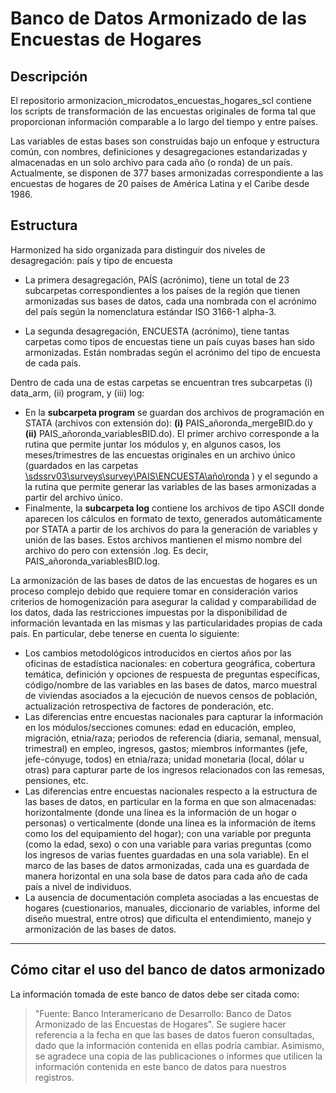 # Banco de Datos Armonizado de las Encuestas de Hogares

## Descripción

El repositorio armonizacion_microdatos_encuestas_hogares_scl contiene los scripts de transformación de las 
encuestas originales de forma tal que proporcionan información comparable a lo 
largo del tiempo y entre países. 

Las variables de estas bases son construidas bajo un enfoque y estructura común,
con nombres, definiciones y desagregaciones estandarizadas y almacenadas en un 
solo archivo para cada año (o ronda) de un país. Actualmente, se disponen de 377
bases armonizadas correspondiente a las encuestas de hogares de 20 países de América
Latina y el Caribe desde 1986. 


## Estructura 
Harmonized ha sido organizada para distinguir dos niveles de desagregación: país y tipo de encuesta 

* La primera desagregación, PAÍS (acrónimo), tiene un total de  23 subcarpetas 
correspondientes a los países de la región que tienen armonizadas sus bases de datos, 
cada una nombrada con el acrónimo del país según la nomenclatura estándar 
ISO 3166-1 alpha-3.	

* La segunda desagregación, ENCUESTA (acrónimo), tiene tantas carpetas como tipos 
de encuestas tiene un país cuyas bases han sido armonizadas. Están nombradas según 
el acrónimo del tipo de encuesta de cada país. 

Dentro de cada una de estas carpetas se encuentran tres subcarpetas (i) data_arm, 
(ii) program, y (iii) log:

* En la **subcarpeta program** se guardan dos archivos de programación en STATA (archivos con extensión do): **(i)** PAIS_añoronda_mergeBID.do y **(ii)** PAIS_añoronda_variablesBID.do). El primer archivo corresponde a la rutina que permite juntar los módulos y, en algunos casos, los meses/trimestres de las encuestas originales en un archivo único (guardados en las carpetas [\\sdssrv03\surveys\survey\PAIS\ENCUESTA\año\ronda](\\sdssrv03\surveys\survey\PAIS\ENCUESTA\año\ronda) ) y el segundo a la rutina que permite generar las variables de las bases armonizadas a partir del archivo único.
*  Finalmente, la **subcarpeta log** contiene los archivos de tipo ASCII donde aparecen los cálculos en formato de texto, generados automáticamente por STATA a partir de los archivos do para la generación de variables y unión de las bases. Estos archivos mantienen el mismo nombre del archivo do pero con extensión .log. Es decir, PAIS_añoronda_variablesBID.log.

La armonización de las bases de datos de las encuestas de hogares es un proceso complejo debido que requiere tomar en consideración varios criterios de homogenización para asegurar la calidad y comparabilidad de los datos, dada las restricciones impuestas por la disponibilidad de información levantada en las mismas y las particularidades propias de cada país. En particular, debe tenerse en cuenta lo siguiente:

*	Los cambios metodológicos introducidos en ciertos años por las oficinas de estadística nacionales: en cobertura geográfica, cobertura temática, definición y opciones de respuesta de preguntas específicas, código/nombre de las variables en las bases de datos, marco muestral de viviendas asociados a la ejecución de nuevos censos de población, actualización retrospectiva de factores de ponderación, etc. 
* Las diferencias entre encuestas nacionales para capturar la información en los módulos/secciones comunes: edad en educación, empleo, migración, etnia/raza; periodos de referencia (diaria, semanal, mensual, trimestral) en empleo, ingresos, gastos; miembros informantes (jefe, jefe-cónyuge, todos) en etnia/raza; unidad monetaria (local, dólar u otras) para capturar parte de los ingresos relacionados con las remesas, pensiones, etc. 
*	Las diferencias entre encuestas nacionales respecto a la estructura de las bases de datos, en particular en la forma en que son almacenadas: horizontalmente (donde una línea es la información de un hogar o personas) o verticalmente (donde una línea es la información de ítems como los del equipamiento del hogar); con una variable por pregunta (como la edad, sexo) o con una variable para varias preguntas (como los ingresos de varias fuentes guardadas en una sola variable). En el marco de las bases de datos armonizadas, cada una es guardada de manera horizontal en una sola base de datos para cada año de cada país a nivel de individuos. 
*	La ausencia de documentación completa asociadas a las encuestas de hogares (cuestionarios, manuales, diccionario de variables, informe del diseño muestral, entre otros) que dificulta  el entendimiento, manejo y armonización de las bases de datos. 

---

## Cómo citar el uso del banco de datos armonizado

La información tomada de este banco de datos debe ser citada como:
> "Fuente: Banco Interamericano de Desarrollo: Banco de Datos Armonizado de las Encuestas de Hogares". 
Se sugiere hacer referencia a la fecha en que las bases de datos fueron consultadas, dado que la información contenida en ellas podría cambiar. Asimismo, se agradece una copia de las publicaciones o informes que utilicen la información contenida en este banco de datos para nuestros registros.


